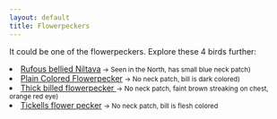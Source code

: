```yaml
---
layout: default
title: Flowerpeckers
---
```


It could be one of the <highlight>flowerpeckers</highlight>. Explore these 4 birds further:

<dl class="dl-horizontal">
	<li><a href="/birds/rufous-bellied-niltava.html">Rufous bellied Niltava</a><small> &rarr; Seen in the North, has small blue neck patch)</small></li>
	<li><a href="/birds/plain-flowerpecker.html">Plain Colored Flowerpecker</a><small> &rarr; No neck patch, bill is dark colored)</small></li>
	<li><a href="/birds/thick-billed-flowerpecker.html">Thick billed flowerpecker </a><small> &rarr; No neck patch, faint brown streaking on chest, orange red eye)</small></li>
	<li><a href="/birds/tickells-flowerpecker.html">Tickells flower pecker</a><small> &rarr; No neck patch, bill is flesh colored</small></li>
</dl>
